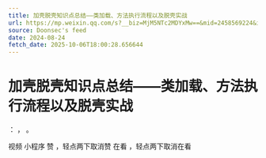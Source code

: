 ```yaml
---
title: 加壳脱壳知识点总结——类加载、方法执行流程以及脱壳实战
url: https://mp.weixin.qq.com/s?__biz=MjM5NTc2MDYxMw==&mid=2458569224&idx=2&sn=602ccf221a910cc34273c6f090cb7cd4
source: Doonsec's feed
date: 2024-08-24
fetch_date: 2025-10-06T18:00:28.656644
---
```


# 加壳脱壳知识点总结——类加载、方法执行流程以及脱壳实战

：
，
。

视频
小程序
赞
，轻点两下取消赞
在看
，轻点两下取消在看